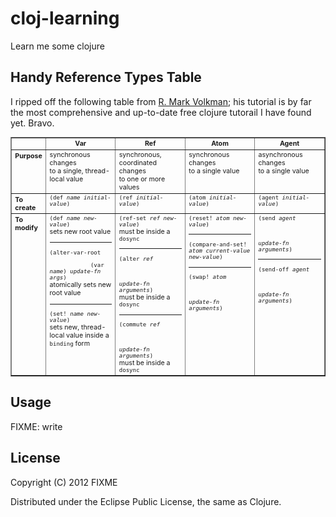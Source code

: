 # cloj-learning
Learn me some clojure

## Handy Reference Types Table
I ripped off the following table from [R. Mark Volkman](http://java.ociweb.com/mark/clojure/article.html#ReferenceTypes); his tutorial is by far the most comprehensive and up-to-date free clojure tutorail I have found yet. Bravo.

 <table border="1" style="font-size:8pt; width:100%">
      <tr>
        <th colspan="1" rowspan="1" style="width:8%"/>
        <th colspan="1" rowspan="1" style="width:23%">Var</th>
        <th colspan="1" rowspan="1" style="width:23%">Ref</th>
        <th colspan="1" rowspan="1" style="width:23%">Atom</th>
        <th colspan="1" rowspan="1" style="width:23%">Agent</th>
      </tr>
      <tr style="vertical-align:top">
        <th colspan="1" rowspan="1" style="text-align:left">Purpose</th>
        <td colspan="1" rowspan="1">synchronous changes<br />to a single, thread-local value</td>
        <td colspan="1" rowspan="1">synchronous, coordinated changes<br />to one or more values</td>
        <td colspan="1" rowspan="1">synchronous changes<br />to a single value</td>
        <td colspan="1" rowspan="1">asynchronous changes<br />to a single value</td>
      </tr>
      <tr style="vertical-align:top">
        <th colspan="1" rowspan="1" style="text-align:left">To create</th>
        <td colspan="1" rowspan="1">
          <code>(def <i>name</i> <i>initial-value</i>)</code>
        </td>
        <td colspan="1" rowspan="1">
          <code>(ref <i>initial-value</i>)</code>
        </td>
        <td colspan="1" rowspan="1">
          <code>(atom <i>initial-value</i>)</code>
        </td>
        <td colspan="1" rowspan="1">
          <code>(agent <i>initial-value</i>)</code>
        </td>
      </tr>
      <tr style="vertical-align:top">
        <th colspan="1" rowspan="1" style="text-align:left">To modify</th>
        <td colspan="1" rowspan="1">
          <code>(def <i>name</i> <i>new-value</i>)</code>
<br />
          sets new root value
          <hr />
          <code>(alter-var-root<br />
            (var <i>name</i>) <i>update-fn</i> <i>args</i>)</code>
<br />
          atomically sets new root value
          <hr />
          <code>(set! <i>name</i> <i>new-value</i>)</code>
<br />
          sets new, thread-local value
          inside a <code>binding</code> form
        </td>
        <td colspan="1" rowspan="1">
          <code>(ref-set <i>ref</i> <i>new-value</i>)</code>
<br />
          must be inside a <code>dosync</code>
<br />
          <hr />
          <code>(alter <i>ref</i>
<br />
            <i>update-fn</i> <i>arguments</i>)</code>
<br />
          must be inside a <code>dosync</code>
<br />
          <hr />
          <code>(commute <i>ref</i>
<br />
            <i>update-fn</i> <i>arguments</i>)</code>
<br />
          must be inside a <code>dosync</code>
        </td>
        <td colspan="1" rowspan="1">
          <code>(reset! <i>atom</i> <i>new-value</i>)</code>
<br />
          <hr />
          <code>(compare-and-set! <i>atom</i> <i>current-value</i> <i>new-value</i>)</code>
<br />
          <hr />
          <code>(swap! <i>atom</i>
<br />
            <i>update-fn</i> <i>arguments</i>)</code>
        </td>
        <td colspan="1" rowspan="1">
          <code>(send <i>agent</i>
<br />
            <i>update-fn</i> <i>arguments</i>)</code>
<br />
          <hr />
          <code>(send-off <i>agent</i>
<br />
            <i>update-fn</i> <i>arguments</i>)</code>
        </td>
      </tr>
 </table>

## Usage

FIXME: write

## License

Copyright (C) 2012 FIXME

Distributed under the Eclipse Public License, the same as Clojure.
